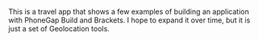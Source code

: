This is a travel app that shows a few examples of building an application with PhoneGap Build and Brackets. I hope to expand it over time, but it is just a set of Geolocation tools.